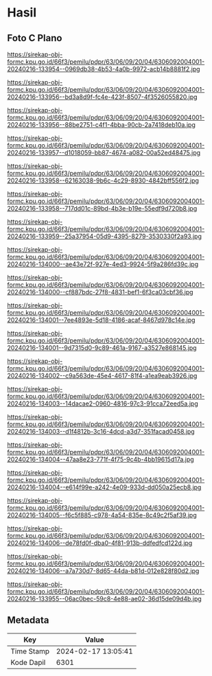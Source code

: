 # Hasil

## Foto C Plano

https://sirekap-obj-formc.kpu.go.id/66f3/pemilu/pdpr/63/06/09/20/04/6306092004001-20240216-133954--0969db38-4b53-4a0b-9972-acb14b8881f2.jpg

https://sirekap-obj-formc.kpu.go.id/66f3/pemilu/pdpr/63/06/09/20/04/6306092004001-20240216-133956--bd3a8d9f-fc4e-423f-8507-4f3526055820.jpg

https://sirekap-obj-formc.kpu.go.id/66f3/pemilu/pdpr/63/06/09/20/04/6306092004001-20240216-133956--88be2751-c4f1-4bba-90cb-2a7418deb10a.jpg

https://sirekap-obj-formc.kpu.go.id/66f3/pemilu/pdpr/63/06/09/20/04/6306092004001-20240216-133957--d1018059-bb87-4674-a082-00a52ed48475.jpg

https://sirekap-obj-formc.kpu.go.id/66f3/pemilu/pdpr/63/06/09/20/04/6306092004001-20240216-133958--62163038-9b6c-4c29-8930-4842bff556f2.jpg

https://sirekap-obj-formc.kpu.go.id/66f3/pemilu/pdpr/63/06/09/20/04/6306092004001-20240216-133958--717dd01c-89bd-4b3e-b19e-55edf9d720b8.jpg

https://sirekap-obj-formc.kpu.go.id/66f3/pemilu/pdpr/63/06/09/20/04/6306092004001-20240216-133959--25a37954-05d9-4395-8279-3530330f2a93.jpg

https://sirekap-obj-formc.kpu.go.id/66f3/pemilu/pdpr/63/06/09/20/04/6306092004001-20240216-134000--ae43e72f-927e-4ed3-9924-5f9a286fd39c.jpg

https://sirekap-obj-formc.kpu.go.id/66f3/pemilu/pdpr/63/06/09/20/04/6306092004001-20240216-134000--cf887bdc-27f8-4831-bef1-6f3ca03cbf36.jpg

https://sirekap-obj-formc.kpu.go.id/66f3/pemilu/pdpr/63/06/09/20/04/6306092004001-20240216-134001--7ee4893e-5d18-4186-acaf-8467d978c14e.jpg

https://sirekap-obj-formc.kpu.go.id/66f3/pemilu/pdpr/63/06/09/20/04/6306092004001-20240216-134001--9d7315d0-9c89-461a-9167-a3527e868145.jpg

https://sirekap-obj-formc.kpu.go.id/66f3/pemilu/pdpr/63/06/09/20/04/6306092004001-20240216-134002--c9a563de-45e4-4617-81f4-a1ea9eab3926.jpg

https://sirekap-obj-formc.kpu.go.id/66f3/pemilu/pdpr/63/06/09/20/04/6306092004001-20240216-134003--14dacae2-0960-4816-97c3-91cca72eed5a.jpg

https://sirekap-obj-formc.kpu.go.id/66f3/pemilu/pdpr/63/06/09/20/04/6306092004001-20240216-134003--d1f4812b-3c16-4dcd-a3d7-351facad0458.jpg

https://sirekap-obj-formc.kpu.go.id/66f3/pemilu/pdpr/63/06/09/20/04/6306092004001-20240216-134004--47aa8e23-771f-4f75-9c4b-4bb19615d17a.jpg

https://sirekap-obj-formc.kpu.go.id/66f3/pemilu/pdpr/63/06/09/20/04/6306092004001-20240216-134004--e614f99e-a242-4e09-933d-dd050a25ecb8.jpg

https://sirekap-obj-formc.kpu.go.id/66f3/pemilu/pdpr/63/06/09/20/04/6306092004001-20240216-134005--f6c5f885-c978-4a54-835e-8c49c2f5af39.jpg

https://sirekap-obj-formc.kpu.go.id/66f3/pemilu/pdpr/63/06/09/20/04/6306092004001-20240216-134006--de78fd0f-dba0-4f81-913b-ddfedfcd122d.jpg

https://sirekap-obj-formc.kpu.go.id/66f3/pemilu/pdpr/63/06/09/20/04/6306092004001-20240216-134006--a7a730d7-8d65-44da-b81d-012e828f80d2.jpg

https://sirekap-obj-formc.kpu.go.id/66f3/pemilu/pdpr/63/06/09/20/04/6306092004001-20240216-133955--06ac0bec-59c8-4e88-ae02-36d15de09d4b.jpg


## Metadata

| Key        | Value               |
| ---------- | ------------------- |
| Time Stamp | 2024-02-17 13:05:41 |
| Kode Dapil | 6301                |



